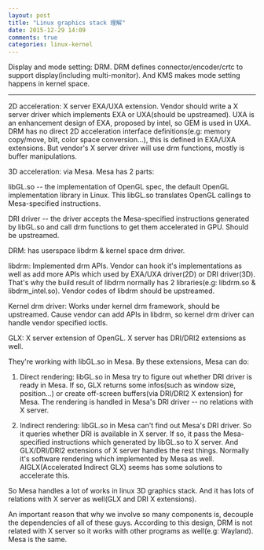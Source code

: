 ```yaml
---
layout: post
title: "Linux graphics stack 理解"
date: 2015-12-29 14:09
comments: true
categories: linux-kernel
---
```


Display and mode setting: DRM. DRM defines connector/encoder/crtc to support display(including multi-monitor). And KMS makes mode setting happens in kernel space.

<!-- more -->

******

2D acceleration: X server EXA/UXA extension. Vendor should write a X server driver which implements EXA or UXA(should be upstreamed). UXA is an enhancement design of EXA, proposed by intel, so GEM is used in UXA. DRM has no direct 2D acceleration interface definitions(e.g: memory copy/move, blit, color space conversion...), this is defined in EXA/UXA extensions. But vendor's X server driver will use drm functions, mostly is buffer manipulations.

3D acceleration: via Mesa. Mesa has 2 parts:

libGL.so -- the implementation of OpenGL spec, the default OpenGL implementation library in Linux. This libGL.so translates OpenGL callings to Mesa-specified instructions.

DRI driver -- the driver accepts the Mesa-specified instructions generated by libGL.so and call drm functions to get them accelerated in GPU. Should be upstreamed.

DRM: has userspace libdrm & kernel space drm driver.

libdrm: Implemented drm APIs. Vendor can hook it's implementations as well as add more APIs which used by EXA/UXA driver(2D) or DRI driver(3D). That's why the build result of libdrm normally has 2 libraries(e.g: libdrm.so & libdrm_intel.so). Vendor codes of libdrm should be upstreamed.

Kernel drm driver: Works under kernel drm framework, should be upstreamed. Cause vendor can add APIs in libdrm, so kernel drm driver can handle vendor specified ioctls.

GLX: X server extension of OpenGL. X server has DRI/DRI2 extensions as well.

They're working with libGL.so in Mesa. By these extensions, Mesa can do:

1. Direct rendering: libGL.so in Mesa try to figure out whether DRI driver is ready in Mesa. If so, GLX returns some infos(such as window size, position...) or create off-screen buffers(via DRI/DRI2 X extension) for Mesa. The rendering is handled in Mesa's DRI driver -- no relations with X server. 

2. Indirect rendering: libGL.so in Mesa can't find out Mesa's DRI driver. So it queries whether DRI is available in X server. If so, it pass the Mesa-specified instructions which generated by libGL.so to X server. And GLX/DRI/DRI2 extensions of X server handles the rest things. Normally it's software rendering which implemented by Mesa as well. AIGLX(Accelerated Indirect GLX) seems has some solutions to accelerate this.

So Mesa handles a lot of works in linux 3D graphics stack. And it has lots of relations with X server as well(GLX and DRI X extensions).

An important reason that why we involve so many components is, decouple the dependencies of all of these guys. According to this design, DRM is not related with X server so it works with other programs as well(e.g: Wayland). Mesa is the same.

